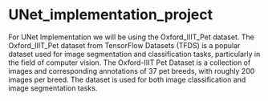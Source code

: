 # UNet_implementation_project
For UNet Implementation we will be using the Oxford_IIIT_Pet dataset. 
The Oxford_IIIT_Pet dataset from TensorFlow Datasets (TFDS) is a popular dataset used for image segmentation and classification tasks, particularly in the field of computer vision.
The Oxford-IIIT Pet Dataset is a collection of images and corresponding annotations of 37 pet breeds, with roughly 200 images per breed. The dataset is used for both image classification and image segmentation tasks.
